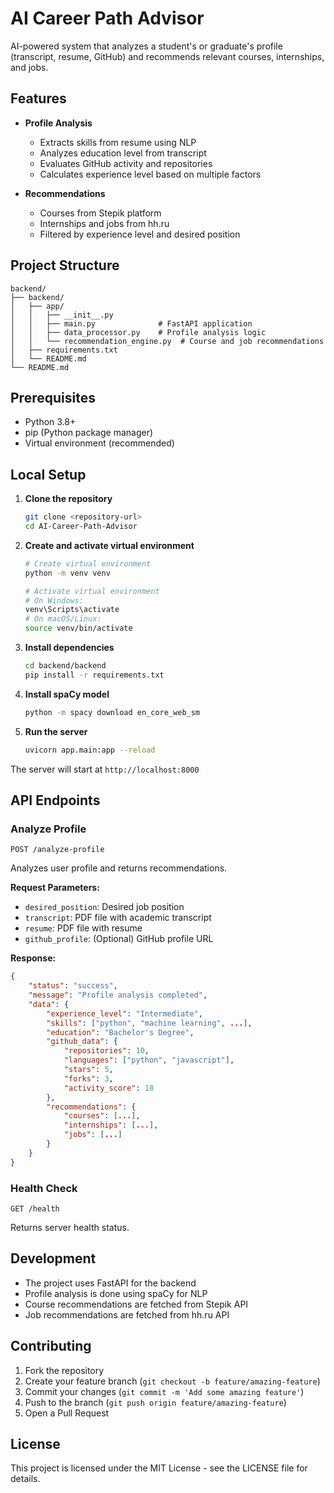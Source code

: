 # AI Career Path Advisor

AI-powered system that analyzes a student's or graduate's profile (transcript, resume, GitHub) and recommends relevant courses, internships, and jobs.

## Features

- **Profile Analysis**
  - Extracts skills from resume using NLP
  - Analyzes education level from transcript
  - Evaluates GitHub activity and repositories
  - Calculates experience level based on multiple factors

- **Recommendations**
  - Courses from Stepik platform
  - Internships and jobs from hh.ru
  - Filtered by experience level and desired position

## Project Structure

```
backend/
├── backend/
│   ├── app/
│   │   ├── __init__.py
│   │   ├── main.py              # FastAPI application
│   │   ├── data_processor.py    # Profile analysis logic
│   │   └── recommendation_engine.py  # Course and job recommendations
│   ├── requirements.txt
│   └── README.md
└── README.md
```

## Prerequisites

- Python 3.8+
- pip (Python package manager)
- Virtual environment (recommended)

## Local Setup

1. **Clone the repository**
   ```bash
   git clone <repository-url>
   cd AI-Career-Path-Advisor
   ```

2. **Create and activate virtual environment**
   ```bash
   # Create virtual environment
   python -m venv venv

   # Activate virtual environment
   # On Windows:
   venv\Scripts\activate
   # On macOS/Linux:
   source venv/bin/activate
   ```

3. **Install dependencies**
   ```bash
   cd backend/backend
   pip install -r requirements.txt
   ```

4. **Install spaCy model**
   ```bash
   python -m spacy download en_core_web_sm
   ```

5. **Run the server**
   ```bash
   uvicorn app.main:app --reload
   ```

The server will start at `http://localhost:8000`

## API Endpoints

### Analyze Profile
```
POST /analyze-profile
```
Analyzes user profile and returns recommendations.

**Request Parameters:**
- `desired_position`: Desired job position
- `transcript`: PDF file with academic transcript
- `resume`: PDF file with resume
- `github_profile`: (Optional) GitHub profile URL

**Response:**
```json
{
    "status": "success",
    "message": "Profile analysis completed",
    "data": {
        "experience_level": "Intermediate",
        "skills": ["python", "machine learning", ...],
        "education": "Bachelor's Degree",
        "github_data": {
            "repositories": 10,
            "languages": ["python", "javascript"],
            "stars": 5,
            "forks": 3,
            "activity_score": 18
        },
        "recommendations": {
            "courses": [...],
            "internships": [...],
            "jobs": [...]
        }
    }
}
```

### Health Check
```
GET /health
```
Returns server health status.

## Development

- The project uses FastAPI for the backend
- Profile analysis is done using spaCy for NLP
- Course recommendations are fetched from Stepik API
- Job recommendations are fetched from hh.ru API

## Contributing

1. Fork the repository
2. Create your feature branch (`git checkout -b feature/amazing-feature`)
3. Commit your changes (`git commit -m 'Add some amazing feature'`)
4. Push to the branch (`git push origin feature/amazing-feature`)
5. Open a Pull Request

## License

This project is licensed under the MIT License - see the LICENSE file for details. 
